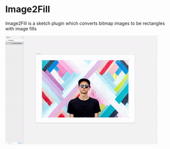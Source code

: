 # Image2Fill
Image2Fill is a sketch plugin which converts bitmap images to be rectangles with image fills

![Sketch Image2Fill](/demo.gif)
